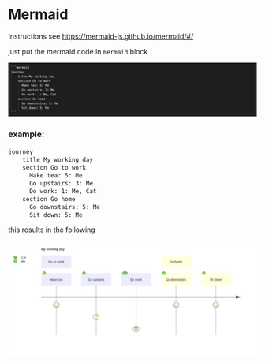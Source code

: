 # Mermaid

Instructions see https://mermaid-js.github.io/mermaid/#/

just put the mermaid code in `mermaid` block

![](img/mermaid.png)

### example:

```mermaid
journey
    title My working day
    section Go to work
      Make tea: 5: Me
      Go upstairs: 3: Me
      Do work: 1: Me, Cat
    section Go home
      Go downstairs: 5: Me
      Sit down: 5: Me
```

this results in the following

![](img/mermaid2.png)
